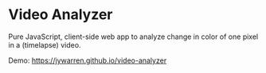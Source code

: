 # Video Analyzer

Pure JavaScript, client-side web app to analyze change in color of one pixel in a (timelapse) video.

Demo: https://jywarren.github.io/video-analyzer

